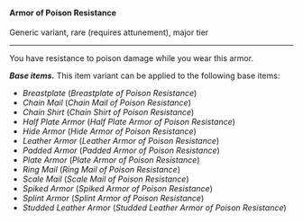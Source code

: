 #### Armor of Poison Resistance

Generic variant, rare (requires attunement), major tier

---

You have resistance to poison damage while you wear this armor.

***Base items.*** This item variant can be applied to the following base items:

- *Breastplate* (*Breastplate of Poison Resistance*)
- *Chain Mail* (*Chain Mail of Poison Resistance*)
- *Chain Shirt* (*Chain Shirt of Poison Resistance*)
- *Half Plate Armor* (*Half Plate Armor of Poison Resistance*)
- *Hide Armor* (*Hide Armor of Poison Resistance*)
- *Leather Armor* (*Leather Armor of Poison Resistance*)
- *Padded Armor* (*Padded Armor of Poison Resistance*)
- *Plate Armor* (*Plate Armor of Poison Resistance*)
- *Ring Mail* (*Ring Mail of Poison Resistance*)
- *Scale Mail* (*Scale Mail of Poison Resistance*)
- *Spiked Armor* (*Spiked Armor of Poison Resistance*)
- *Splint Armor* (*Splint Armor of Poison Resistance*)
- *Studded Leather Armor* (*Studded Leather Armor of Poison Resistance*)